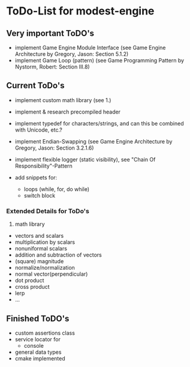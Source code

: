 # ToDo-List for modest-engine

## Very important ToDO's

- implement Game Engine Module Interface (see Game Engine Architecture by Gregory, Jason: Section 5.1.2)
- implement Game Loop (pattern) (see Game Programming Pattern by Nystorm, Robert: Section III.8)

## Current ToDo's

- implement custom math library (see 1.)
- implement & research precompiled header
- implement typedef for characters/strings, and can this be combined with Unicode, etc.?
- implement Endian-Swapping (see Game Engine Architecture by Gregory, Jason: Section 3.2.1.6)
- implement flexible logger (static visibility), see "Chain Of Responsibility"-Pattern

- add snippets for:
	- loops (while, for, do while)
	- switch block


### Extended Details for ToDo's

1. math library

- vectors and scalars
- multiplication by scalars
- nonuniformal scalars
- addition and subtraction of vectors
- (square) magnitude
- normalize/normalization
- normal vector(perpendicular)
- dot product
- cross product
- lerp
- ...

## Finished ToDO's

- custom assertions class
- service locator for
	- console
- general data types
- cmake implemented